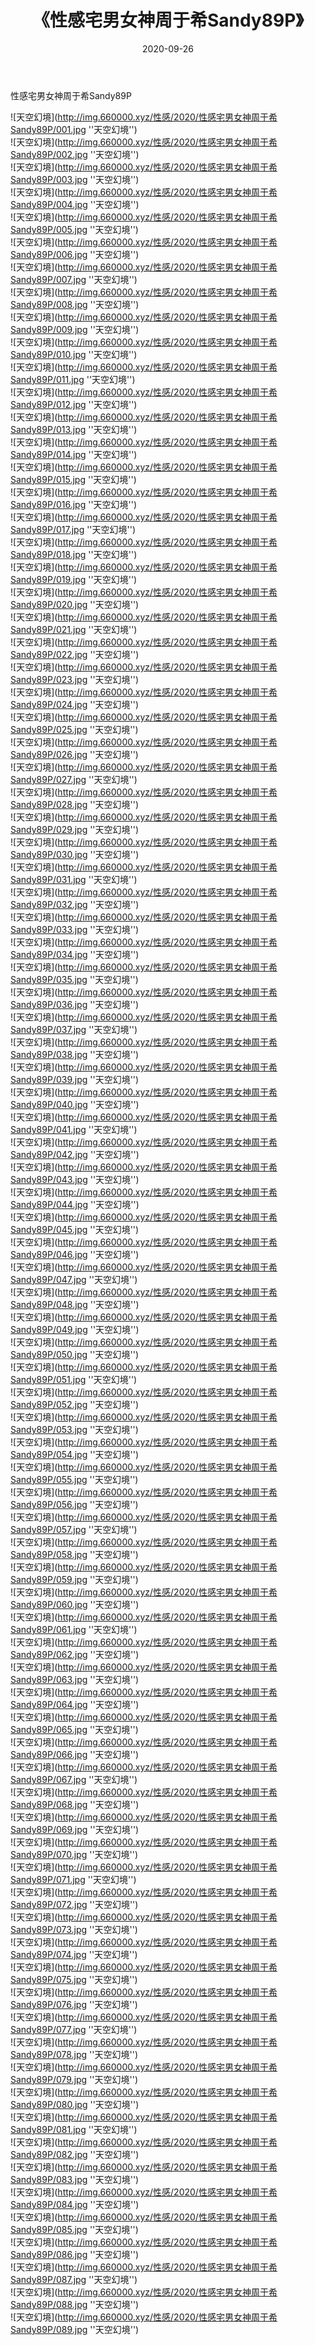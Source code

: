 ﻿---
layout: post
title:  《性感宅男女神周于希Sandy89P》
date:   2020-09-26
img: http://img.660000.xyz/性感/2020/性感宅男女神周于希Sandy89P/000.jpg
categories: [美女, 性感, 泳衣]
---

性感宅男女神周于希Sandy89P



![天空幻境](http://img.660000.xyz/性感/2020/性感宅男女神周于希Sandy89P/001.jpg ''天空幻境'') <br>
![天空幻境](http://img.660000.xyz/性感/2020/性感宅男女神周于希Sandy89P/002.jpg ''天空幻境'') <br>
![天空幻境](http://img.660000.xyz/性感/2020/性感宅男女神周于希Sandy89P/003.jpg ''天空幻境'') <br>
![天空幻境](http://img.660000.xyz/性感/2020/性感宅男女神周于希Sandy89P/004.jpg ''天空幻境'') <br>
![天空幻境](http://img.660000.xyz/性感/2020/性感宅男女神周于希Sandy89P/005.jpg ''天空幻境'') <br>
![天空幻境](http://img.660000.xyz/性感/2020/性感宅男女神周于希Sandy89P/006.jpg ''天空幻境'') <br>
![天空幻境](http://img.660000.xyz/性感/2020/性感宅男女神周于希Sandy89P/007.jpg ''天空幻境'') <br>
![天空幻境](http://img.660000.xyz/性感/2020/性感宅男女神周于希Sandy89P/008.jpg ''天空幻境'') <br>
![天空幻境](http://img.660000.xyz/性感/2020/性感宅男女神周于希Sandy89P/009.jpg ''天空幻境'') <br>
![天空幻境](http://img.660000.xyz/性感/2020/性感宅男女神周于希Sandy89P/010.jpg ''天空幻境'') <br>
![天空幻境](http://img.660000.xyz/性感/2020/性感宅男女神周于希Sandy89P/011.jpg ''天空幻境'') <br>
![天空幻境](http://img.660000.xyz/性感/2020/性感宅男女神周于希Sandy89P/012.jpg ''天空幻境'') <br>
![天空幻境](http://img.660000.xyz/性感/2020/性感宅男女神周于希Sandy89P/013.jpg ''天空幻境'') <br>
![天空幻境](http://img.660000.xyz/性感/2020/性感宅男女神周于希Sandy89P/014.jpg ''天空幻境'') <br>
![天空幻境](http://img.660000.xyz/性感/2020/性感宅男女神周于希Sandy89P/015.jpg ''天空幻境'') <br>
![天空幻境](http://img.660000.xyz/性感/2020/性感宅男女神周于希Sandy89P/016.jpg ''天空幻境'') <br>
![天空幻境](http://img.660000.xyz/性感/2020/性感宅男女神周于希Sandy89P/017.jpg ''天空幻境'') <br>
![天空幻境](http://img.660000.xyz/性感/2020/性感宅男女神周于希Sandy89P/018.jpg ''天空幻境'') <br>
![天空幻境](http://img.660000.xyz/性感/2020/性感宅男女神周于希Sandy89P/019.jpg ''天空幻境'') <br>
![天空幻境](http://img.660000.xyz/性感/2020/性感宅男女神周于希Sandy89P/020.jpg ''天空幻境'') <br>
![天空幻境](http://img.660000.xyz/性感/2020/性感宅男女神周于希Sandy89P/021.jpg ''天空幻境'') <br>
![天空幻境](http://img.660000.xyz/性感/2020/性感宅男女神周于希Sandy89P/022.jpg ''天空幻境'') <br>
![天空幻境](http://img.660000.xyz/性感/2020/性感宅男女神周于希Sandy89P/023.jpg ''天空幻境'') <br>
![天空幻境](http://img.660000.xyz/性感/2020/性感宅男女神周于希Sandy89P/024.jpg ''天空幻境'') <br>
![天空幻境](http://img.660000.xyz/性感/2020/性感宅男女神周于希Sandy89P/025.jpg ''天空幻境'') <br>
![天空幻境](http://img.660000.xyz/性感/2020/性感宅男女神周于希Sandy89P/026.jpg ''天空幻境'') <br>
![天空幻境](http://img.660000.xyz/性感/2020/性感宅男女神周于希Sandy89P/027.jpg ''天空幻境'') <br>
![天空幻境](http://img.660000.xyz/性感/2020/性感宅男女神周于希Sandy89P/028.jpg ''天空幻境'') <br>
![天空幻境](http://img.660000.xyz/性感/2020/性感宅男女神周于希Sandy89P/029.jpg ''天空幻境'') <br>
![天空幻境](http://img.660000.xyz/性感/2020/性感宅男女神周于希Sandy89P/030.jpg ''天空幻境'') <br>
![天空幻境](http://img.660000.xyz/性感/2020/性感宅男女神周于希Sandy89P/031.jpg ''天空幻境'') <br>
![天空幻境](http://img.660000.xyz/性感/2020/性感宅男女神周于希Sandy89P/032.jpg ''天空幻境'') <br>
![天空幻境](http://img.660000.xyz/性感/2020/性感宅男女神周于希Sandy89P/033.jpg ''天空幻境'') <br>
![天空幻境](http://img.660000.xyz/性感/2020/性感宅男女神周于希Sandy89P/034.jpg ''天空幻境'') <br>
![天空幻境](http://img.660000.xyz/性感/2020/性感宅男女神周于希Sandy89P/035.jpg ''天空幻境'') <br>
![天空幻境](http://img.660000.xyz/性感/2020/性感宅男女神周于希Sandy89P/036.jpg ''天空幻境'') <br>
![天空幻境](http://img.660000.xyz/性感/2020/性感宅男女神周于希Sandy89P/037.jpg ''天空幻境'') <br>
![天空幻境](http://img.660000.xyz/性感/2020/性感宅男女神周于希Sandy89P/038.jpg ''天空幻境'') <br>
![天空幻境](http://img.660000.xyz/性感/2020/性感宅男女神周于希Sandy89P/039.jpg ''天空幻境'') <br>
![天空幻境](http://img.660000.xyz/性感/2020/性感宅男女神周于希Sandy89P/040.jpg ''天空幻境'') <br>
![天空幻境](http://img.660000.xyz/性感/2020/性感宅男女神周于希Sandy89P/041.jpg ''天空幻境'') <br>
![天空幻境](http://img.660000.xyz/性感/2020/性感宅男女神周于希Sandy89P/042.jpg ''天空幻境'') <br>
![天空幻境](http://img.660000.xyz/性感/2020/性感宅男女神周于希Sandy89P/043.jpg ''天空幻境'') <br>
![天空幻境](http://img.660000.xyz/性感/2020/性感宅男女神周于希Sandy89P/044.jpg ''天空幻境'') <br>
![天空幻境](http://img.660000.xyz/性感/2020/性感宅男女神周于希Sandy89P/045.jpg ''天空幻境'') <br>
![天空幻境](http://img.660000.xyz/性感/2020/性感宅男女神周于希Sandy89P/046.jpg ''天空幻境'') <br>
![天空幻境](http://img.660000.xyz/性感/2020/性感宅男女神周于希Sandy89P/047.jpg ''天空幻境'') <br>
![天空幻境](http://img.660000.xyz/性感/2020/性感宅男女神周于希Sandy89P/048.jpg ''天空幻境'') <br>
![天空幻境](http://img.660000.xyz/性感/2020/性感宅男女神周于希Sandy89P/049.jpg ''天空幻境'') <br>
![天空幻境](http://img.660000.xyz/性感/2020/性感宅男女神周于希Sandy89P/050.jpg ''天空幻境'') <br>
![天空幻境](http://img.660000.xyz/性感/2020/性感宅男女神周于希Sandy89P/051.jpg ''天空幻境'') <br>
![天空幻境](http://img.660000.xyz/性感/2020/性感宅男女神周于希Sandy89P/052.jpg ''天空幻境'') <br>
![天空幻境](http://img.660000.xyz/性感/2020/性感宅男女神周于希Sandy89P/053.jpg ''天空幻境'') <br>
![天空幻境](http://img.660000.xyz/性感/2020/性感宅男女神周于希Sandy89P/054.jpg ''天空幻境'') <br>
![天空幻境](http://img.660000.xyz/性感/2020/性感宅男女神周于希Sandy89P/055.jpg ''天空幻境'') <br>
![天空幻境](http://img.660000.xyz/性感/2020/性感宅男女神周于希Sandy89P/056.jpg ''天空幻境'') <br>
![天空幻境](http://img.660000.xyz/性感/2020/性感宅男女神周于希Sandy89P/057.jpg ''天空幻境'') <br>
![天空幻境](http://img.660000.xyz/性感/2020/性感宅男女神周于希Sandy89P/058.jpg ''天空幻境'') <br>
![天空幻境](http://img.660000.xyz/性感/2020/性感宅男女神周于希Sandy89P/059.jpg ''天空幻境'') <br>
![天空幻境](http://img.660000.xyz/性感/2020/性感宅男女神周于希Sandy89P/060.jpg ''天空幻境'') <br>
![天空幻境](http://img.660000.xyz/性感/2020/性感宅男女神周于希Sandy89P/061.jpg ''天空幻境'') <br>
![天空幻境](http://img.660000.xyz/性感/2020/性感宅男女神周于希Sandy89P/062.jpg ''天空幻境'') <br>
![天空幻境](http://img.660000.xyz/性感/2020/性感宅男女神周于希Sandy89P/063.jpg ''天空幻境'') <br>
![天空幻境](http://img.660000.xyz/性感/2020/性感宅男女神周于希Sandy89P/064.jpg ''天空幻境'') <br>
![天空幻境](http://img.660000.xyz/性感/2020/性感宅男女神周于希Sandy89P/065.jpg ''天空幻境'') <br>
![天空幻境](http://img.660000.xyz/性感/2020/性感宅男女神周于希Sandy89P/066.jpg ''天空幻境'') <br>
![天空幻境](http://img.660000.xyz/性感/2020/性感宅男女神周于希Sandy89P/067.jpg ''天空幻境'') <br>
![天空幻境](http://img.660000.xyz/性感/2020/性感宅男女神周于希Sandy89P/068.jpg ''天空幻境'') <br>
![天空幻境](http://img.660000.xyz/性感/2020/性感宅男女神周于希Sandy89P/069.jpg ''天空幻境'') <br>
![天空幻境](http://img.660000.xyz/性感/2020/性感宅男女神周于希Sandy89P/070.jpg ''天空幻境'') <br>
![天空幻境](http://img.660000.xyz/性感/2020/性感宅男女神周于希Sandy89P/071.jpg ''天空幻境'') <br>
![天空幻境](http://img.660000.xyz/性感/2020/性感宅男女神周于希Sandy89P/072.jpg ''天空幻境'') <br>
![天空幻境](http://img.660000.xyz/性感/2020/性感宅男女神周于希Sandy89P/073.jpg ''天空幻境'') <br>
![天空幻境](http://img.660000.xyz/性感/2020/性感宅男女神周于希Sandy89P/074.jpg ''天空幻境'') <br>
![天空幻境](http://img.660000.xyz/性感/2020/性感宅男女神周于希Sandy89P/075.jpg ''天空幻境'') <br>
![天空幻境](http://img.660000.xyz/性感/2020/性感宅男女神周于希Sandy89P/076.jpg ''天空幻境'') <br>
![天空幻境](http://img.660000.xyz/性感/2020/性感宅男女神周于希Sandy89P/077.jpg ''天空幻境'') <br>
![天空幻境](http://img.660000.xyz/性感/2020/性感宅男女神周于希Sandy89P/078.jpg ''天空幻境'') <br>
![天空幻境](http://img.660000.xyz/性感/2020/性感宅男女神周于希Sandy89P/079.jpg ''天空幻境'') <br>
![天空幻境](http://img.660000.xyz/性感/2020/性感宅男女神周于希Sandy89P/080.jpg ''天空幻境'') <br>
![天空幻境](http://img.660000.xyz/性感/2020/性感宅男女神周于希Sandy89P/081.jpg ''天空幻境'') <br>
![天空幻境](http://img.660000.xyz/性感/2020/性感宅男女神周于希Sandy89P/082.jpg ''天空幻境'') <br>
![天空幻境](http://img.660000.xyz/性感/2020/性感宅男女神周于希Sandy89P/083.jpg ''天空幻境'') <br>
![天空幻境](http://img.660000.xyz/性感/2020/性感宅男女神周于希Sandy89P/084.jpg ''天空幻境'') <br>
![天空幻境](http://img.660000.xyz/性感/2020/性感宅男女神周于希Sandy89P/085.jpg ''天空幻境'') <br>
![天空幻境](http://img.660000.xyz/性感/2020/性感宅男女神周于希Sandy89P/086.jpg ''天空幻境'') <br>
![天空幻境](http://img.660000.xyz/性感/2020/性感宅男女神周于希Sandy89P/087.jpg ''天空幻境'') <br>
![天空幻境](http://img.660000.xyz/性感/2020/性感宅男女神周于希Sandy89P/088.jpg ''天空幻境'') <br>
![天空幻境](http://img.660000.xyz/性感/2020/性感宅男女神周于希Sandy89P/089.jpg ''天空幻境'') <br>